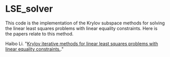 # LSE_solver

This code is the implementation of the Krylov subspace methods for solving the linear least squares problems with linear equality constraints.
Here is the papers relate to this method.

Haibo Li. "[Krylov iterative methods for linear least squares problems with linear equality constraints.](https://doi.org/10.48550/arXiv.2501.01655)."





